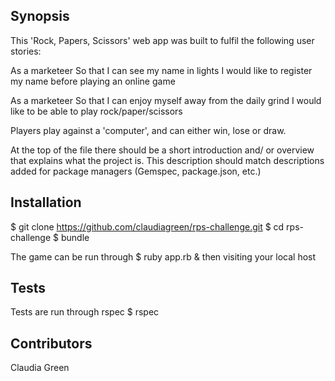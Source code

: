 Synopsis
---------

This 'Rock, Papers, Scissors' web app was built to fulfil the following user stories:

As a marketeer
So that I can see my name in lights
I would like to register my name before playing an online game

As a marketeer
So that I can enjoy myself away from the daily grind
I would like to be able to play rock/paper/scissors

Players play against a 'computer', and can either win, lose or draw. 


At the top of the file there should be a short introduction and/ or overview that explains what the project is. This description should match descriptions added for package managers (Gemspec, package.json, etc.)


Installation
-------------

$ git clone https://github.com/claudiagreen/rps-challenge.git
$ cd rps-challenge
$ bundle

The game can be run through 
$ ruby app.rb
& then visiting your local host 


Tests
-----

Tests are run through rspec
$ rspec

Contributors
------------

Claudia Green

